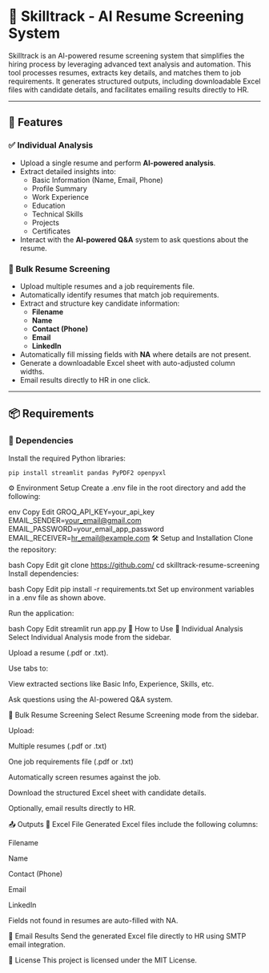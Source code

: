 # 📄 Skilltrack - AI Resume Screening System

Skilltrack is an AI-powered resume screening system that simplifies the hiring process by leveraging advanced text analysis and automation. This tool processes resumes, extracts key details, and matches them to job requirements. It generates structured outputs, including downloadable Excel files with candidate details, and facilitates emailing results directly to HR.

---

## 🚀 Features

### ✅ Individual Analysis
- Upload a single resume and perform **AI-powered analysis**.
- Extract detailed insights into:
  - Basic Information (Name, Email, Phone)
  - Profile Summary
  - Work Experience
  - Education
  - Technical Skills
  - Projects
  - Certificates
- Interact with the **AI-powered Q&A** system to ask questions about the resume.

### 📂 Bulk Resume Screening
- Upload multiple resumes and a job requirements file.
- Automatically identify resumes that match job requirements.
- Extract and structure key candidate information:
  - **Filename**
  - **Name**
  - **Contact (Phone)**
  - **Email**
  - **LinkedIn**
- Automatically fill missing fields with **NA** where details are not present.
- Generate a downloadable Excel sheet with auto-adjusted column widths.
- Email results directly to HR in one click.

---

## 📦 Requirements

### 🔧 Dependencies
Install the required Python libraries:
```bash
pip install streamlit pandas PyPDF2 openpyxl
```
⚙️ Environment Setup
Create a .env file in the root directory and add the following:

env
Copy
Edit
GROQ_API_KEY=your_api_key
EMAIL_SENDER=your_email@gmail.com
EMAIL_PASSWORD=your_email_app_password
EMAIL_RECEIVER=hr_email@example.com
🛠️ Setup and Installation
Clone the repository:

bash
Copy
Edit
git clone https://github.com/<your-repo-url>
cd skilltrack-resume-screening
Install dependencies:

bash
Copy
Edit
pip install -r requirements.txt
Set up environment variables in a .env file as shown above.

Run the application:

bash
Copy
Edit
streamlit run app.py
💼 How to Use
🧍 Individual Analysis
Select Individual Analysis mode from the sidebar.

Upload a resume (.pdf or .txt).

Use tabs to:

View extracted sections like Basic Info, Experience, Skills, etc.

Ask questions using the AI-powered Q&A system.

📁 Bulk Resume Screening
Select Resume Screening mode from the sidebar.

Upload:

Multiple resumes (.pdf or .txt)

One job requirements file (.pdf or .txt)

Automatically screen resumes against the job.

Download the structured Excel sheet with candidate details.

Optionally, email results directly to HR.

📤 Outputs
🧾 Excel File
Generated Excel files include the following columns:

Filename

Name

Contact (Phone)

Email

LinkedIn

Fields not found in resumes are auto-filled with NA.

📧 Email Results
Send the generated Excel file directly to HR using SMTP email integration.

🪪 License
This project is licensed under the MIT License.
